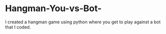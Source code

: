 # Hangman-You-vs-Bot-
I created a hangman game using python where you get to play against a bot that I coded.
